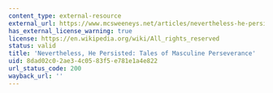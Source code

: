 ```yaml
---
content_type: external-resource
external_url: https://www.mcsweeneys.net/articles/nevertheless-he-persisted-tales-of-masculine-perseverance
has_external_license_warning: true
license: https://en.wikipedia.org/wiki/All_rights_reserved
status: valid
title: 'Nevertheless, He Persisted: Tales of Masculine Perseverance'
uid: 8dad02c0-2ae3-4c05-83f5-e781e1a4e822
url_status_code: 200
wayback_url: ''
---
```

